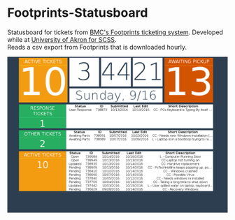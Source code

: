 # Footprints-Statusboard
Statusboard for tickets from [BMC's Footprints ticketing system](http://www.bmc.com/it-solutions/footprints-service-core.html). Developed while at [University of Akron for SCSS](http://www.uakron.edu/helpdesk/repair/services).  
Reads a csv export from Footprints that is downloaded hourly.

![screenshot](screenshot.png)
